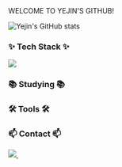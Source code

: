 <!--타이틀 부분-->
<div>
  WELCOME TO YEJIN'S GITHUB!
</div>


![Yejin's GitHub stats](https://github-readme-stats.vercel.app/api?username=Chungyejin&show_icons=true&theme=radical)


<!--내용 부분-->
<h3>✨ Tech Stack ✨</h3>

<img src="https://img.shields.io/badge/python-20232a.svg?style=for-the-badge&logo=python&logoColor=#3776AB" />



<h3>📚 Studying 📚</h3>




<h3>🛠 Tools 🛠</h3>





<h3 ">📫 Contact 📫</h3>
<div>
  <a href="mailto:yejintrabalho@gmail.comm">
    <img
      src="https://img.shields.io/badge/yejintrabalho@gmail.com-D14836?style=for-the-badge&logo=gmail&logoColor=white"/>&nbsp
  </a>
</div>
